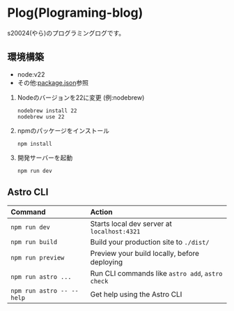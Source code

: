# Plog(Plograming-blog)

s20024(やら)のプログラミングログです。

## 環境構築

- node:v22
- その他:[package.json](package.json)参照

1. Nodeのバージョンを22に変更 (例:nodebrew)

   ```shell
   nodebrew install 22
   nodebrew use 22
   ```

2. npmのパッケージをインストール

   ```shell
   npm install
   ```

3. 開発サーバーを起動
   ```shell
   npm run dev
   ```

## Astro CLI

| Command                   | Action                                           |
| :------------------------ | :----------------------------------------------- |
| `npm run dev`             | Starts local dev server at `localhost:4321`      |
| `npm run build`           | Build your production site to `./dist/`          |
| `npm run preview`         | Preview your build locally, before deploying     |
| `npm run astro ...`       | Run CLI commands like `astro add`, `astro check` |
| `npm run astro -- --help` | Get help using the Astro CLI                     |
